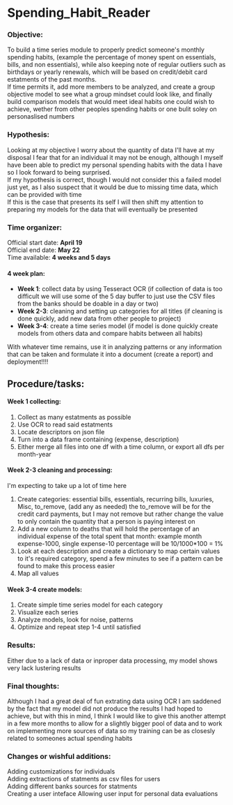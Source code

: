 <h1>Spending_Habit_Reader</h1>

<h3>Objective:</h3>
To build a time series module to properly predict someone's monthly spending habits, (example the percentage of money spent on essentials, bills, and non essentials), while also keeping note of regular outliers such as birthdays or yearly renewals, which will be based on credit/debit card estatments of the past months.<br>
If time permits it, add more members to be analyzed, and create a group objective model to see what a group mindset could look like, and finally build comparison models that would meet ideal habits one could wish to achieve, wether from other peoples spending habits or one bulit soley on personaslised numbers

<h3>Hypothesis:</h3>
Looking at my objective I worry about the quantity of data I'll have at my disposal I fear that for an individual it may not be enough, although I myself have been able to predict my personal spending habits with the data I have so I look forward to being surprised.<br>
If my hypothesis is correct, though I would not consider this a failed model just yet, as I also suspect that it would be due to missing time data, which can be provided with time<br>
If this is the case that presents its self I will then shift my attention to preparing my models for the data that will eventually be presented

<h3>Time organizer:</h3>
Official start date: <b>April 19</b><br>
Official end date: <b>May 22</b><br>
Time available: <b>4 weeks and 5 days</b>
<h4>4 week plan:</h4>
<ul>
  <li>
    <b>Week 1</b>: 
    collect data by using Tesseract OCR (if collection of data is too difficult we will use some of the 5 day buffer to just use the CSV files from the banks should be doable in a day or two)
  </li>
  <li>
    <b>Week 2-3</b>: cleaning and setting up categories for all titles (if cleaning is done quickly, add new data from other people to project)
  </li>
  <li>
    <b>Week 3-4</b>: create a time series model (if model is done quickly create models from others data and compare habits between all habits)
  </li>
</ul>
With whatever time remains, use it in analyzing patterns or any information that can be taken and formulate it into a document (create a report) and deployment!!!!<br>

<h2>Procedure/tasks:</h2>
<h4>Week 1 collecting:</h4>
<ol>
  <li>
    Collect as many estatments as possible
  </li>
  <li>
    Use OCR to read said estatments
  </li>
  <li>
    Locate descriptors on json file
  </li>
  <li>
    Turn into a data frame containing (expense, description)
  </li>
  <li>
    Either merge all files into one df with a time column, or export all dfs per month-year
  </li>
</ol>

<h4>Week 2-3 cleaning and processing:</h4>
I'm expecting to take up a lot of time here<br>
<ol>
  <li>Create categories: essential bills, essentials, recurring bills, luxuries, Misc, to_remove, (add any as needed) the to_remove will be for the credit card payments, but I may not remove but rather change the value to only contain the quantity that a person is paying interest on
  </li>
  <li>
    Add a new column to deaths that will hold the percentage of an individual expense of the total spent that month: example month expense-1000, single expense-10 percentage will be 10/1000*100 = 1%
  </li>
  <li>
    Look at each description and create a dictionary to map certain values to it's required category, spend a few minutes to see if a pattern can be found to make this process easier
  </li>
  <li>
    Map all values
  </li>
</ol>

<h4>Week 3-4 create models:</h4>
<ol>
  <li>
    Create simple time series model for each category
  </li>
  <li>
    Visualize each series
  </li>
  <li>
    Analyze models, look for noise, patterns
  </li>
  <li>
    Optimize and repeat step 1-4 until satisfied
  </li>
</ol>

<h3>Results:</h3>
Either due to a lack of data or inproper data processing, my model shows very lack lustering results<br>

<h3>Final thoughts:</h3>
Although I had a great deal of fun extrating data using OCR I am saddened by the fact that my model did not produce the results I had hoped to achieve, but with this in mind, I think I would like to give this another attempt in a few more months to allow for a slightly bigger pool of data and to work on implementing more sources of data so my training can be as closesly related to someones actual spending habits<br>

<h3>Changes or wishful additions:</h3>
Adding customizations for individuals<br>
Adding extractions of statments as csv files for users<br>
Adding different banks sources for statments<br>
Creating a user inteface
Allowing user input for personal data evaluations
